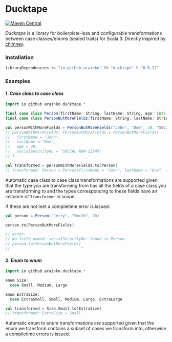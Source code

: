 # Ducktape

[![Maven Central](https://maven-badges.herokuapp.com/maven-central/io.github.arainko/ducktape_3/badge.svg?style=flat-square)](https://maven-badges.herokuapp.com/maven-central/io.github.arainko/ducktape_3)

*Ducktape* is a library for boilerplate-less and configurable transformations between case classes/enums (sealed traits) for Scala 3. Directly inspired by [chimney](https://github.com/scalalandio/chimney).

### Installation
```scala
libraryDependencies += "io.github.arainko" %% "ducktape" % "0.0.12"
```

### Examples

#### 1. *Case class to case class*

```scala
import io.github.arainko.ducktape.*

final case class Person(firstName: String, lastName: String, age: Int)
final case class PersonButMoreFields(firstName: String, lastName: String, age: Int, socialSecurityNo: String)

val personWithMoreFields = PersonButMoreFields("John", "Doe", 30, "SOCIAL-NUM-12345")
// personWithMoreFields: PersonButMoreFields = PersonButMoreFields(
//   firstName = "John",
//   lastName = "Doe",
//   age = 30,
//   socialSecurityNo = "SOCIAL-NUM-12345"
// )

val transformed = personWithMoreFields.to[Person]
// transformed: Person = Person(firstName = "John", lastName = "Doe", age = 30)
```

Automatic case class to case class transformations are supported given that
the type you are transforming from has all the fields of a case class you are transforming to and the types corresponding to these fields have an instance of `Transformer` in scope.

If these are not met a compiletime error is issued:
```scala
val person = Person("Jerry", "Smith", 20)

person.to[PersonButMoreFields]

// error:
// No field named 'socialSecurityNo' found in Person
// person.to[PersonButMoreFields]
//                               ^
```

#### 2. *Enum to enum*

```scala
import io.github.arainko.ducktape.*

enum Size:
  case Small, Medium, Large

enum ExtraSize:
  case ExtraSmall, Small, Medium, Large, ExtraLarge

val transformed = Size.Small.to[ExtraSize]
// transformed: ExtraSize = Small
```

Automatic enum to enum transformations are supported given that the enum we transform contains a subset of cases
we transform into, otherwise a compiletime errors is issued.

